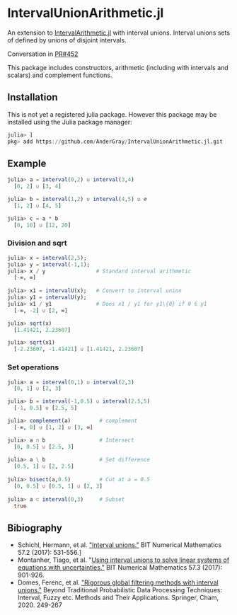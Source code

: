 # IntervalUnionArithmetic.jl

An extension to [IntervalArithmetic.jl](https://github.com/JuliaIntervals/IntervalArithmetic.jl) with interval unions. Interval unions sets of defined by unions of disjoint intervals.

Conversation in [PR#452](https://github.com/JuliaIntervals/IntervalArithmetic.jl/pull/452)

This package includes constructors, arithmetic (including with intervals and scalars) and complement functions.

## Installation

This is not yet a registered julia package. However this package may be installed using the Julia package manager:

```Julia
julia> ]
pkg> add https://github.com/AnderGray/IntervalUnionArithmetic.jl.git
```

## Example
  
  ```Julia
julia> a = interval(0,2) ∪ interval(3,4)
    [0, 2] ∪ [3, 4]

julia> b = interval(1,2) ∪ interval(4,5) ∪ ∅
    [1, 2] ∪ [4, 5]

julia> c = a * b 
    [0, 10] ∪ [12, 20]
  ```
  
### Division and sqrt

  ```Julia
julia> x = interval(2,5); 
julia> y = interval(-1,1);
julia> x / y                # Standard interval arithmetic
    [-∞, ∞]
    
julia> x1 = intervalU(x);   # Convert to interval union
julia> y1 = intervalU(y);
julia> x1 / y1              # Does x1 / y1 for y1\{0} if 0 ∈ y1
    [-∞, -2] ∪ [2, ∞]

julia> sqrt(x)
    [1.41421, 2.23607]

julia> sqrt(x1)
    [-2.23607, -1.41421] ∪ [1.41421, 2.23607]
  ```
### Set operations
  
  ```Julia
julia> a = interval(0,1) ∪ interval(2,3)
    [0, 1] ∪ [2, 3]

julia> b = interval(-1,0.5) ∪ interval(2.5,5)
    [-1, 0.5] ∪ [2.5, 5]

julia> complement(a)         # complement
    [-∞, 0] ∪ [1, 2] ∪ [3, ∞]

julia> a ∩ b                 # Intersect
    [0, 0.5] ∪ [2.5, 3]
    
julia> a \ b                 # Set difference
    [0.5, 1] ∪ [2, 2.5]
    
julia> bisect(a,0.5)         # Cut at a = 0.5
    [0, 0.5] ∪ [0.5, 1] ∪ [2, 3]
    
julia> a ⊂ interval(0,3)     # Subset
    true
  ```
## Bibiography

* Schichl, Hermann, et al. ["Interval unions."](https://link.springer.com/content/pdf/10.1007/s10543-016-0632-y.pdf) BIT Numerical Mathematics 57.2 (2017): 531-556.]
* Montanher, Tiago, et al. "[Using interval unions to solve linear systems of equations with uncertainties."](https://www.researchgate.net/publication/316372412_Using_interval_unions_to_solve_linear_systems_of_equations_with_uncertainties) BIT Numerical Mathematics 57.3 (2017): 901-926.
* Domes, Ferenc, et al. ["Rigorous global filtering methods with interval unions."](https://link.springer.com/chapter/10.1007/978-3-030-31041-7_14) Beyond Traditional Probabilistic Data Processing Techniques: Interval, Fuzzy etc. Methods and Their Applications. Springer, Cham, 2020. 249-267
